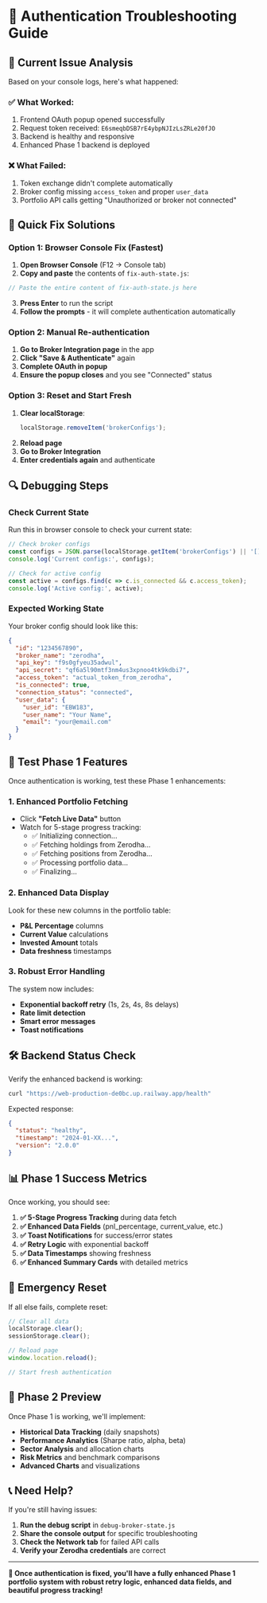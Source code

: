 # 🔧 Authentication Troubleshooting Guide

## 🎯 Current Issue Analysis

Based on your console logs, here's what happened:

### ✅ **What Worked:**
1. Frontend OAuth popup opened successfully
2. Request token received: `E6smeqbDSB7rE4ybpNJIzLsZRLe20fJO`
3. Backend is healthy and responsive
4. Enhanced Phase 1 backend is deployed

### ❌ **What Failed:**
1. Token exchange didn't complete automatically
2. Broker config missing `access_token` and proper `user_data`
3. Portfolio API calls getting "Unauthorized or broker not connected"

## 🚀 **Quick Fix Solutions**

### **Option 1: Browser Console Fix (Fastest)**

1. **Open Browser Console** (F12 → Console tab)
2. **Copy and paste** the contents of `fix-auth-state.js`:

```javascript
// Paste the entire content of fix-auth-state.js here
```

3. **Press Enter** to run the script
4. **Follow the prompts** - it will complete authentication automatically

### **Option 2: Manual Re-authentication**

1. **Go to Broker Integration page** in the app
2. **Click "Save & Authenticate"** again
3. **Complete OAuth in popup**
4. **Ensure the popup closes** and you see "Connected" status

### **Option 3: Reset and Start Fresh**

1. **Clear localStorage**:
   ```javascript
   localStorage.removeItem('brokerConfigs');
   ```
2. **Reload page**
3. **Go to Broker Integration**
4. **Enter credentials again** and authenticate

## 🔍 **Debugging Steps**

### **Check Current State**

Run this in browser console to check your current state:

```javascript
// Check broker configs
const configs = JSON.parse(localStorage.getItem('brokerConfigs') || '[]');
console.log('Current configs:', configs);

// Check for active config
const active = configs.find(c => c.is_connected && c.access_token);
console.log('Active config:', active);
```

### **Expected Working State**

Your broker config should look like this:

```json
{
  "id": "1234567890",
  "broker_name": "zerodha",
  "api_key": "f9s0gfyeu35adwul",
  "api_secret": "qf6a5l90mtf3nm4us3xpnoo4tk9kdbi7",
  "access_token": "actual_token_from_zerodha",
  "is_connected": true,
  "connection_status": "connected",
  "user_data": {
    "user_id": "EBW183",
    "user_name": "Your Name",
    "email": "your@email.com"
  }
}
```

## 🧪 **Test Phase 1 Features**

Once authentication is working, test these Phase 1 enhancements:

### **1. Enhanced Portfolio Fetching**
- Click **"Fetch Live Data"** button
- Watch for 5-stage progress tracking:
  - ✅ Initializing connection...
  - ✅ Fetching holdings from Zerodha...
  - ✅ Fetching positions from Zerodha...
  - ✅ Processing portfolio data...
  - ✅ Finalizing...

### **2. Enhanced Data Display**
Look for these new columns in the portfolio table:
- **P&L Percentage** columns
- **Current Value** calculations
- **Invested Amount** totals
- **Data freshness** timestamps

### **3. Robust Error Handling**
The system now includes:
- **Exponential backoff retry** (1s, 2s, 4s, 8s delays)
- **Rate limit detection**
- **Smart error messages**
- **Toast notifications**

## 🛠️ **Backend Status Check**

Verify the enhanced backend is working:

```bash
curl "https://web-production-de0bc.up.railway.app/health"
```

Expected response:
```json
{
  "status": "healthy",
  "timestamp": "2024-01-XX...",
  "version": "2.0.0"
}
```

## 📊 **Phase 1 Success Metrics**

Once working, you should see:

1. **✅ 5-Stage Progress Tracking** during data fetch
2. **✅ Enhanced Data Fields** (pnl_percentage, current_value, etc.)
3. **✅ Toast Notifications** for success/error states
4. **✅ Retry Logic** with exponential backoff
5. **✅ Data Timestamps** showing freshness
6. **✅ Enhanced Summary Cards** with detailed metrics

## 🚨 **Emergency Reset**

If all else fails, complete reset:

```javascript
// Clear all data
localStorage.clear();
sessionStorage.clear();

// Reload page
window.location.reload();

// Start fresh authentication
```

## 🎯 **Phase 2 Preview**

Once Phase 1 is working, we'll implement:

- **Historical Data Tracking** (daily snapshots)
- **Performance Analytics** (Sharpe ratio, alpha, beta)
- **Sector Analysis** and allocation charts
- **Risk Metrics** and benchmark comparisons
- **Advanced Charts** and visualizations

## 📞 **Need Help?**

If you're still having issues:

1. **Run the debug script** in `debug-broker-state.js`
2. **Share the console output** for specific troubleshooting
3. **Check the Network tab** for failed API calls
4. **Verify your Zerodha credentials** are correct

---

**🎉 Once authentication is fixed, you'll have a fully enhanced Phase 1 portfolio system with robust retry logic, enhanced data fields, and beautiful progress tracking!** 